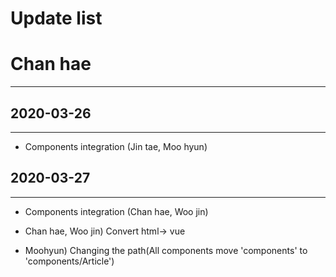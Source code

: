 Update list
=============
# Chan hae
---------

## 2020-03-26
----------

- Components integration (Jin tae, Moo hyun)

## 2020-03-27
----------

- Components integration (Chan hae, Woo jin)

- Chan hae, Woo jin) Convert html-> vue

- Moohyun) Changing the path(All components move 'components' to 'components/Article')
